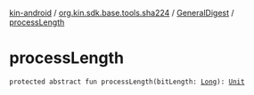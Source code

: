[kin-android](../../index.md) / [org.kin.sdk.base.tools.sha224](../index.md) / [GeneralDigest](index.md) / [processLength](./process-length.md)

# processLength

`protected abstract fun processLength(bitLength: `[`Long`](https://kotlinlang.org/api/latest/jvm/stdlib/kotlin/-long/index.html)`): `[`Unit`](https://kotlinlang.org/api/latest/jvm/stdlib/kotlin/-unit/index.html)